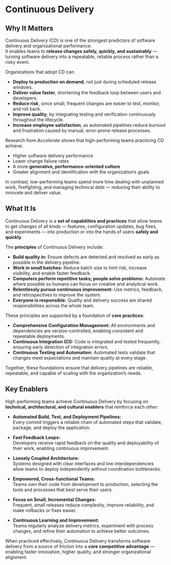 # Continuous Delivery

## Why It Matters

Continuous Delivery (CD) is one of the strongest predictors of software delivery and organizational performance.  
It enables teams to **release changes safely, quickly, and sustainably** — turning software delivery into a repeatable, reliable process rather than a risky event.

Organizations that adopt CD can:
- **Deploy to production on demand**, not just during scheduled release windows.
- **Deliver value faster**, shortening the feedback loop between users and developers.
- **Reduce risk**, since small, frequent changes are easier to test, monitor, and roll back.
- **Improve quality**, by integrating testing and verification continuously throughout the lifecycle.
- **Increase employee satisfaction**, as automated pipelines reduce burnout and frustration caused by manual, error-prone release processes.

Research from *Accelerate* shows that high-performing teams practicing CD achieve:
- Higher software delivery performance  
- Lower change failure rates  
- A more **generative, performance-oriented culture**  
- Greater alignment and identification with the organization’s goals  

In contrast, low-performing teams spend more time dealing with unplanned work, firefighting, and managing technical debt — reducing their ability to innovate and deliver value.

## What It Is

Continuous Delivery is a **set of capabilities and practices** that allow teams to get changes of all kinds — features, configuration updates, bug fixes, and experiments — into production or into the hands of users **safely and quickly**.

The **principles** of Continuous Delivery include:

- **Build quality in:** Ensure defects are detected and resolved as early as possible in the delivery pipeline.  
- **Work in small batches:** Reduce batch size to limit risk, increase visibility, and enable faster feedback.  
- **Computers perform repetitive tasks; people solve problems:** Automate where possible so humans can focus on creative and analytical work.  
- **Relentlessly pursue continuous improvement:** Use metrics, feedback, and retrospectives to improve the system.  
- **Everyone is responsible:** Quality and delivery success are shared responsibilities across the whole team.

These principles are supported by a foundation of **core practices**:

- **Comprehensive Configuration Management:** All environments and dependencies are version-controlled, enabling consistent and repeatable deployments.  
- **Continuous Integration (CI):** Code is integrated and tested frequently, ensuring early detection of integration errors.  
- **Continuous Testing and Automation:** Automated tests validate that changes meet expectations and maintain quality at every stage.

Together, these foundations ensure that delivery pipelines are reliable, repeatable, and capable of scaling with the organization’s needs.

## Key Enablers

High-performing teams achieve Continuous Delivery by focusing on **technical, architectural, and cultural enablers** that reinforce each other:

- **Automated Build, Test, and Deployment Pipelines:**  
  Every commit triggers a reliable chain of automated steps that validate, package, and deploy the application.

- **Fast Feedback Loops:**  
  Developers receive rapid feedback on the quality and deployability of their work, enabling continuous improvement.

- **Loosely Coupled Architecture:**  
  Systems designed with clear interfaces and low interdependencies allow teams to deploy independently without coordination bottlenecks.

- **Empowered, Cross-functional Teams:**  
  Teams own their code from development to production, selecting the tools and processes that best serve their users.

- **Focus on Small, Incremental Changes:**  
  Frequent, small releases reduce complexity, improve reliability, and make rollbacks or fixes easier.

- **Continuous Learning and Improvement:**  
  Teams regularly analyze delivery metrics, experiment with process changes, and refine their automation to achieve better outcomes.

When practiced effectively, Continuous Delivery transforms software delivery from a source of friction into a **core competitive advantage** — enabling faster innovation, higher quality, and stronger organizational alignment.
